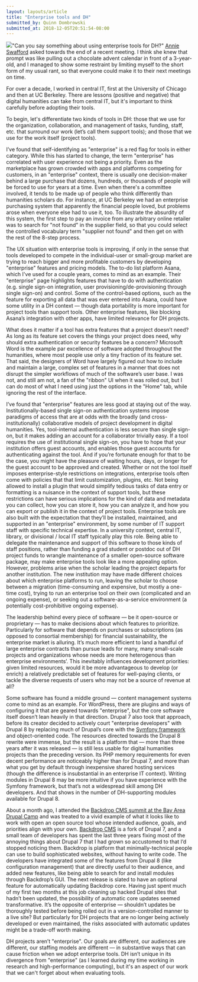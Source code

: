 ```yaml
---
layout: layouts/article
title: "Enterprise tools and DH"
submitted_by: Quinn Dombrowski
submitted_at: 2018-12-05T20:51:54-08:00
---
```


![](https://digitalhumanities.stanford.edu/sites/g/files/sbiybj8071/f/styles/large/public/4780433375_4af57565f0_o.jpg?itok=0hu679zG)"Can you say something about using enterprise tools for DH?" [Annie Swafford](https://annieswafford.wordpress.com/about/) asked towards the end of a recent meeting. I think she knew that prompt was like pulling out a chocolate advent calendar in front of a 3-year-old, and I managed to show some restraint by limiting myself to the short form of my usual rant, so that everyone could make it to their next meetings on time.


For over a decade, I worked in central IT, first at the University of Chicago and then at UC Berkeley. There are lessons (positive and negative) that digital humanities can take from central IT, but it's important to think carefully before adopting their tools. 



To begin, let's differentiate two kinds of tools in DH: those that we use for the organization, collaboration, and management of tasks, funding, staff, etc. that surround our work (let’s call them support tools); and those that we use for the work itself (project tools). 


I’ve found that self-identifying as "enterprise" is a red flag for tools in either category. While this has started to change, the term "enterprise" has correlated with user experience not being a priority. Even as the marketplace has grown crowded with apps and platforms competing for customers, in an "enterprise" context, there is usually one decision-maker behind a large purchase that dozens, hundreds, or thousands of people will be forced to use for years at a time. Even when there's a committee involved, it tends to be made up of people who think differently than humanities scholars do. For instance, at UC Berkeley we had an enterprise purchasing system that apparently the financial people loved, but problems arose when everyone else had to use it, too. To illustrate the absurdity of this system, the first step to pay an invoice from any arbitrary online retailer was to search for "not found" in the supplier field, so that you could select the controlled vocabulary term "supplier not found" and then get on with the rest of the 8-step process. 


The UX situation with enterprise tools is improving, if only in the sense that tools developed to compete in the individual-user or small-group market are trying to reach bigger and more profitable customers by developing "enterprise" features and pricing models. The to-do list platform Asana, which I've used for a couple years, comes to mind as an example. Their "enterprise" page highlights features that have to do with authentication (e.g. single sign-on integration, user provisioning/de-provisioning through single sign-on) and control. Some of the control-based options, such as the feature for exporting all data that was ever entered into Asana, could have some utility in a DH context — though data portability is more important for project tools than support tools. Other enterprise features, like blocking Asana’s integration with other apps, have limited relevance for DH projects.


What does it matter if a tool has extra features that a project doesn’t need? As long as its feature set covers the things your project does need, why should extra authentication or security features be a concern? Microsoft Word is the example par excellence of software adopted throughout the humanities, where most people use only a tiny fraction of its feature set. That said, the designers of Word have largely figured out how to include and maintain a large, complex set of features in a manner that does not disrupt the simpler workflows of much of the software’s user base. I was not, and still am not, a fan of the "ribbon" UI when it was rolled out, but I can do most of what I need using just the options in the "Home" tab, while ignoring the rest of the interface.


I’ve found that "enterprise" features are less good at staying out of the way. Institutionally-based single sign-on authentication systems impose paradigms of access that are at odds with the broadly (and cross-institutionally) collaborative models of project development in digital humanities. Yes, tool-internal authentication is less secure than single sign-on, but it makes adding an account for a collaborator trivially easy. If a tool requires the use of institutional single sign-on, you have to hope that your institution offers guest accounts, and enables those guest accounts for authenticating against the tool. And if you’re fortunate enough for that to be the case, you might have the pleasure of waiting hours, days, or longer for the guest account to be approved and created. Whether or not the tool itself imposes enterprise-style restrictions on integrations, enterprise tools often come with policies that that limit customization, plugins, etc. Not being allowed to install a plugin that would simplify tedious tasks of data entry or formatting is a nuisance in the context of support tools, but these restrictions can have serious implications for the kind of data and metadata you can collect, how you can store it, how you can analyze it, and how you can export or publish it in the context of project tools. Enterprise tools are also built with the expectation that they’ll be installed, maintained, and supported in an "enterprise" environment, by some number of IT support staff with specific technical expertise. In a university context, central IT, library, or divisional / local IT staff typically play this role. Being able to delegate the maintenance and support of this software to those kinds of staff positions, rather than funding a grad student or postdoc out of DH project funds to wrangle maintenance of a smaller open-source software package, may make enterprise tools look like a more appealing option. However, problems arise when the scholar leading the project departs for another institution. The new institution may have made different choices about which enterprise platforms to run, leaving the scholar to choose between a migration (time-consuming and expensive, but mostly a one-time cost), trying to run an enterprise tool on their own (complicated and an ongoing expense), or seeking out a software-as-a-service environment (a potentially cost-prohibitive ongoing expense).


The leadership behind every piece of software — be it open-source or proprietary — has to make decisions about which features to prioritize. Particularly for software that depends on purchases or subscriptions (as opposed to consortial membership) for financial sustainability, the enterprise market is alluring. It’s much more efficient to land a handful of large enterprise contracts than pursue leads for many, many small-scale projects and organizations whose needs are more heterogenous than enterprise environments’. This inevitably influences development priorities: given limited resources, would it be more advantageous to develop (or enrich) a relatively predictable set of features for well-paying clients, or tackle the diverse requests of users who may not be a source of revenue at all?


Some software has found a middle ground — content management systems come to mind as an example. For WordPress, there are plugins and ways of configuring it that are geared towards "enterprise", but the core software itself doesn’t lean heavily in that direction. Drupal 7 also took that approach, before its creator decided to actively court "enterprise developers" with Drupal 8 by replacing much of Drupal’s core with the [Symfony framework](https://symfony.com/) and object-oriented code. The resources directed towards the Drupal 8 rewrite were immense, but the result is a platform that — more than three years after it was released — is still less usable for digital humanities projects than the preceding version. Its PHP memory requirements for even decent performance are noticeably higher than for Drupal 7, and more than what you get by default through inexpensive shared hosting services (though the difference is insubstantial in an enterprise IT context). Writing modules in Drupal 8 may be more intuitive if you have experience with the Symfony framework, but that’s not a widespread skill among DH developers. And that shows in the number of DH-supporting modules available for Drupal 8.


About a month ago, I attended the [Backdrop CMS summit at the Bay Area Drupal Camp](https://2018.badcamp.org/summits/backdrop-cms-summit) and was treated to a vivid example of what it looks like to work with open an open source tool whose intended audience, goals, and priorities align with your own. [Backdrop CMS](https://backdropcms.org/) is a fork of Drupal 7, and a small team of developers has spent the last three years fixing most of the annoying things about Drupal 7 that I had grown so accustomed to that I’d stopped noticing them. Backdrop is platform that minimally-technical people can use to build sophisticated websites, without having to write code. The developers have integrated some of the features from Drupal 8 (like configuration management) that are directly useful to their audience, and added new features, like being able to search for and install modules through Backdrop’s GUI. The next release is slated to have an optional feature for automatically updating Backdrop core. Having just spent much of my first two months at this job cleaning up hacked Drupal sites that hadn’t been updated, the possibility of automatic core updates seemed transformative. It’s the opposite of enterprise — shouldn’t updates be thoroughly tested before being rolled out in a version-controlled manner to a live site? But particularly for DH projects that are no longer being actively developed or even maintained, the risks associated with automatic updates might be a trade-off worth making.


DH projects aren’t "enterprise". Our goals are different, our audiences are different, our staffing models are different — in substantive ways that can cause friction when we adopt enterprise tools. DH isn’t unique in its divergence from "enterprise" (as I learned during my time working in research and high-performance computing), but it's an aspect of our work that we can't forget about when evaluating tools.


 